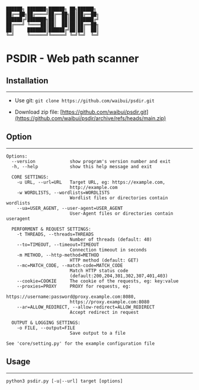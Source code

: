 ```
██████╗ ███████╗██████╗ ██╗██████╗  
██╔══██╗██╔════╝██╔══██╗██║██╔══██╗  
██████╔╝███████╗██║  ██║██║██████╔╝  
██╔═══╝ ╚════██║██║  ██║██║██╔══██╗ 
██║     ███████║██████╔╝██║██║  ██║ 
╚═╝     ╚══════╝╚═════╝ ╚═╝╚═╝  ╚═╝  
```
# PSDIR - Web path scanner

## Installation
---

* Use git: `git clone https://github.com/waibui/psdir.git`

* Download zip file: [https://github.com/waibui/psdir.git](https://github.com/waibui/psdir/archive/refs/heads/main.zip)

## Option
---
```
Options:
  --version             show program's version number and exit
  -h, --help            show this help message and exit

  CORE SETTINGS:
    -u URL, --url=URL   Target URL, eg: https://example.com,
                        http://example.com
    -w WORDLISTS, --wordlists=WORDLISTS
                        Wordlist files or directories contain wordlists
    --ua=USER_AGENT, --user-agent=USER_AGENT
                        User-Agent files or directories contain useragent

  PERFORMENT & REQUEST SETTINGS:
    -t THREADS, --threads=THREADS
                        Number of threads (default: 40)
    --to=TIMEOUT, --timeout=TIMEOUT
                        Connection timeout in seconds
    -m METHOD, --http-method=METHOD
                        HTTP method (default: GET)
    --mc=MATCH_CODE, --match-code=MATCH_CODE
                        Match HTTP status code
                        (default:200,204,301,302,307,401,403)
    --cookie=COOKIE     The cookie of the requests, eg: key:value
    --proxies=PROXY     PROXY for requests, eg:
                        https://username:password@proxy.example.com:8080,
                        https://proxy.example.com:8080
    --ar=ALLOW_REDIRECT, --allow-redirect=ALLOW_REDIRECT
                        Accept redirect in request

  OUTPUT & LOGGING SETTINGS:
    -o FILE, --output=FILE
                        Save output to a file

See 'core/setting.py' for the example configuration file
```
## Usage
---
```python3 psdir.py [-u|--url] target [options]```